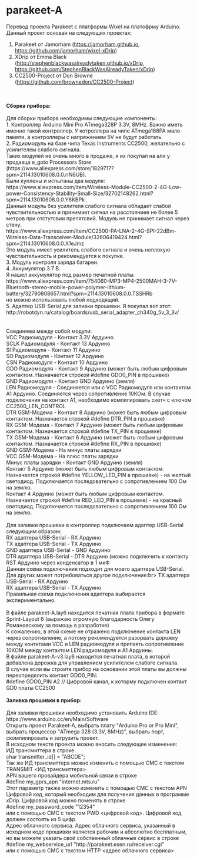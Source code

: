 # parakeet-A

Перевод проекта Parakeet с платформы Wixel на платофрму Arduino.<br>
Данный проект основан на следующих проектах:<br>
1. Parakeet от Jamorham (https://jamorham.github.io, https://github.com/jamorham/wixel-xDrip)<br>
2. XDrip от Emma Black (http://stephenblackwasalreadytaken.github.io/xDrip, https://github.com/StephenBlackWasAlreadyTaken/xDrip)<br>
3. CC2500-Project от Don Browne (https://github.com/brownedon/CC2500-Project)<br>
<br>
<br>
<b>Сборка прибора:</b><br>
<br>
Для сборки прибора необходимы следующие компоненты:<br>
1. Контроллер Arduino Mini Pro ATmega328P 3.3V, 8MHz. Важно иметь именно такой контроллер. У котроллера на чипе ATmega168PA мало памяти, а контроллеры с напряжением 5V не будут работать.<br>
2. Радиомодуль на базе чипа Texas Instruments CC2500, желательно с усилителем слабого сигнала.<br>
Таких модулей не очень много в продаже, я их покупал на али у продавца e_goto Processors Store (https://www.aliexpress.com/store/1829717?spm=2114.13010608.0.0.rIN6UB).<br>
Были куплены и испытаны два модуля:<br>
https://www.aliexpress.com/item/Wireless-Module-CC2500-2-4G-Low-power-Consistency-Stability-Small-Size/32702148262.html?spm=2114.13010608.0.0.Y8KBPk<br>
Данный модуль без усилителя слабого сигнала обладает слабой чувствительностью и принимает сигнал на расстояниее не более 5 метров при отстутсвии препятсвий. Модуль не принимает сигнал через стену.<br>
https://www.aliexpress.com/item/CC2500-PA-LNA-2-4G-SPI-22dBm-Wireless-Data-Transceiver-Module/32606419424.html?spm=2114.13010608.0.0.X1eJmz<br>
Это модуль имеет усилитель слабого сигнала и очень неплохую чувствительность и рекомендуется к покупке.<br>
3. Модуль контроля заряда батареи.<br>
4. Аккумулятор 3.7 В.<br>
Я нашел аккумулятор под размер печатной платы:<br>
https://www.aliexpress.com/item/754060-MP3-MP4-2500MAH-3-7V-Bluetooth-stereo-mobile-power-polymer-lithium-battery/32790808657.html?spm=2114.13010608.0.0.TSSHRb
<br>
но можно использовать любой подходящий.<br>
5. Адаптер USB-Serial для заливки прошивки. Я покупал вот этот: http://robotdyn.ru/catalog/boards/usb_serial_adapter_ch340g_5v_3_3v/<br>
<br>
<br>
Соединяем между собой модули:<br>
VCC Радиомодуля - Контакт 3.3V Ардуино<br>
SCLK Радиомодуля - Контакт 13 Ардуино<br>
SI Радиомодуля - Контакт 11 Ардуино<br>
SO Радиомодуля - Контакт 12 Ардуино<br>
CSN Радиомодуля - Контакт 10 Ардуино<br>
GDO Радиомодуля - Контакт 9 Ардуино (может быть любым цифровым контактом. Назначается строкой #define GDO0_PIN в прошивке)<br>
GND Радиомодуля - Контакт GND Ардуино (земля)<br>
LEN Радиомодуля - Соединяется или с VCC Радиомодуля или контактом А1 Ардуино. Соединяется через сопротивление 10КОм. В случае подключения на контакт А1, необходимо компилировать скетч с ключом CC2500_LEN_CONTROL<br>
DTR GSM-Модема - Контакт 8 Ардуино (может быть любым цифровым контактом. Назначается строкой #define DTR_PIN в прошивке)<br>
RX GSM-Модема - Контакт 7 Ардуино (может быть любым цифровым контактом. Назначается строкой #define TX_PIN в прошивке)<br>
TX GSM-Модема - Контакт 6 Ардуино (может быть любым цифровым контактом. Назначается строкой #define RX_PIN в прошивке)<br>
GND GSM-Модема - На минус платы зарядки<br>
VCC GSM-Модема - На плюс платы зарядки<br>
Минус платы зарядки - Контакт GND Ардуино (земля)<br>
Контакт 5 Ардуино (может быть любым цифровым контактом. Назначается строкой #define YELLOW_LED_PIN в прошивке) - на желтый светодиод. Подключается последовательно с сопротивлением 100 Ом на землю.<br>
Контакт 4 Ардуино (может быть любым цифровым контактом. Назначается строкой #define RED_LED_PIN в прошивке) - на красный светодиод. Подключается последовательно с сопротивлением 100 Ом на землю.<br>
<br>
Для заливки прошивки в контроллер подключаем адаптер USB-Serial следующим образом:<br>
RX адаптера USB-Serial - RX Ардуино<br>
TX адаптера USB-Serial - TX Ардуино<br>
GND адаптера USB-Serial - GND Ардуино<br>
DTR адаптера USB-Serial - DTR Ардуино (можно подключить к контакту RST Ардуино через конденсатор в 1 мкФ<br>
Данная схема подключения подходит для моего адаптера USB-Serial. Для других может потребоваться другое подключение:br>
TX адаптера USB-Serial - RX Ардуино<br>
RX адаптера USB-Serial - TX Ардуино<br>
Правильная схема подключения адаптера выбирается экспериментально.<br>
<br>
В файле parakeet-A.lay6 находится печатная плата прибора в формате Sprint-Layout 6 (выражаю огромную благодарность Олегу Романовскому за помощь в разработке) <br>
К сожалению, в этой схеме не отражено подключение контакта LEN через сопротивление, а потому рекомендуется разорвать дорожку между контктами VCC и LEN радиомодуля и припаять сопротивление 10КОМ между контактом LEN радиомодуля и А1 Ардуины.<br>
В файле parakeet-A-v3.lay6 находится печатная плата, в которой добавлена дорожка для управлением усилителем слабого сигнала.<br>
В случае если вы строите прибор на основании этой платы вы должны переопределить контакт GDO0_PIN:<br>
#define GDO0_PIN A2            // Цифровой канал, к которму подключен контакт GD0 платы CC2500<br>
<br>
<b>Заливка прошивки в прибор:</b><br>
<br>
Для заливки прошивки необходимо установить Arduino IDE:<br>
https://www.arduino.cc/en/Main/Software
<br>
Открыть проект Parakeet-A, выбрать плату "Arduino Pro or Pro Mini", выбрать процессор "ATmega 328 (3.3V, 8MHz)", выбрать порт, скомпилировать и загрузить проект.<br>
В исходном тексте проекта можно вносить следующие изменения:<br>
ИД трансмиттера в строке<br>
char transmitter_id[] = "ABCDE";<br>
Так же ИД трансмиттера можно изменить с помощью СМС с текстом TRANSMIT <ИД трансмиттера><br>
APN вашего провайдера мобильной связи в строке<br>
#define my_gprs_apn   "internet.mts.ru"<br>
Этот параметр также можно изменить с помощью СМС с текстом APN <APN><br>
Цифровой код, который необходим для получения данных в программе xDrip. Цифровой код можно поменять в строке<br>
#define my_password_code  "12354"<br>
или с помощью СМС с текстом PWD <цифровой код>. Цифровой код должен состоять из 5 цифр.<br>
Адрес облачного сервиса. Адрес облачного сервиса, указанный в исходном коде прошивки является рабочим и абсолютно бесплатным, но вы можете указать свой собственный облачные сервис в строке<br>
#define my_webservice_url  "http://parakeet.esen.ru/receiver.cgi"<br>
или с помощью СМС с текстом HTTP <адрес облачного сервиса><br>
